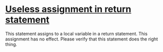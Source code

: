 # [Useless assignment in return statement](https://spotbugs.readthedocs.io/en/latest/bugDescriptions.html#DLS_DEAD_LOCAL_STORE_IN_RETURN)

This statement assigns to a local variable in a return statement. This assignment
has no effect. Please verify that this statement does the right thing.